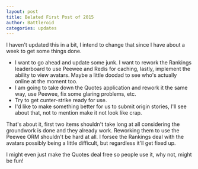 ```yaml
---
layout: post
title: Belated First Post of 2015
author: Battleroid
categories: updates
---
```


I haven't updated this in a bit, I intend to change that since I have about a week to get some things done.

* I want to go ahead and update some junk. I want to rework the Rankings leaderboard to use Peewee and Redis for caching, lastly, implement the ability to view avatars. Maybe a little doodad to see who's actually online at the moment too.
* I am going to take down the Quotes application and rework it the same way, use Peewee, fix some glaring problems, etc.
* Try to get cunter-strike ready for use.
* I'd like to make something better for us to submit origin stories, I'll see about that, not to mention make it not look like crap.

That's about it, first two items shouldn't take long at all considering the groundwork is done and they already work. Reworking them to use the Peewee ORM shouldn't be hard at all. I forsee the Rankings deal with the avatars possibly being a little difficult, but regardless it'll get fixed up.

I might even just make the Quotes deal free so people use it, why not, might be fun!
